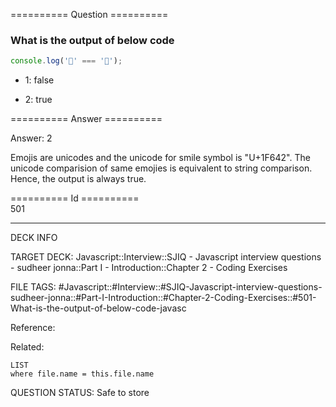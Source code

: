 ========== Question ==========  

### What is the output of below code

```javascript
console.log('🙂' === '🙂');
```

- 1: false

- 2: true  

========== Answer ==========  

Answer: 2

Emojis are unicodes and the unicode for smile symbol is "U+1F642". The unicode
comparision of same emojies is equivalent to string comparison. Hence, the
output is always true.

========== Id ==========  
501

---

DECK INFO

TARGET DECK: Javascript::Interview::SJIQ - Javascript interview questions - sudheer jonna::Part I - Introduction::Chapter 2 - Coding Exercises

FILE TAGS: #Javascript::#Interview::#SJIQ-Javascript-interview-questions-sudheer-jonna::#Part-I-Introduction::#Chapter-2-Coding-Exercises::#501-What-is-the-output-of-below-code-javasc

Reference:

Related:

```dataview
LIST
where file.name = this.file.name
```

QUESTION STATUS: Safe to store
